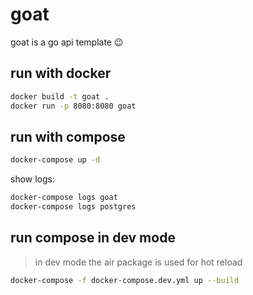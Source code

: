 # goat

goat is a go api template :wink:

## run with docker

```bash
docker build -t goat .
docker run -p 8080:8080 goat
```

## run with compose

```bash
docker-compose up -d
```
show logs:
```bash
docker-compose logs goat
docker-compose logs postgres
```

## run compose in dev mode

> in dev mode the air package is used for hot reload

```bash
docker-compose -f docker-compose.dev.yml up --build
```
